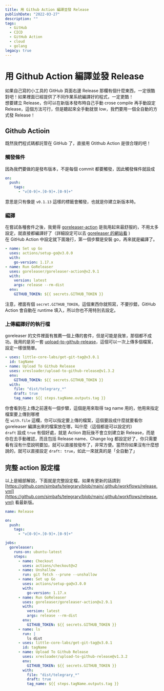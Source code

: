 ```yaml
---
title: 用 Github Action 編譯並發 Release
publishDate: "2022-03-27"
description: ""
tags:
  - GitHub
  - CICD
  - GitHub Action
  - cloud
  - golang
legacy: true
---
```


# 用 Github Action 編譯並發 Release

如果自己寫的小工具的 GitHub 頁面右邊 Release 那欄有個什麼東西，一定很酷對吧！如果裡面已經提供了不同作業系統編譯好的程式，一定更酷！  
想要建立 Release，你可以在新版本發布時自己手動 crose compile 再手動設定 Release，這個方法可行，但是聽起來全手動就很 low，我們要用一個全自動的方式發 Release！

## Github Actioin

既然我們程式碼都託管在 GitHub 了，直接用 Gtithub Action 是很合理的吧！

### 觸發條件

因為我們要做的是發布版本，不是每個 commit 都要觸發，因此觸發條件就設成

```yaml
on:
  push:
    tags:
      - "v[0-9]+.[0-9]+.[0-9]+"
```

意思是只有像是 `v0.1.13` 這樣的標籤會觸發，也就是你建立新版本時。

### 編譯

在嘗試各種套件之後，我覺得 [goreleaser-action](https://github.com/marketplace/actions/goreleaser-action) 是我用起來最舒服的，不用太多設定，就直接都編譯好了（詳細設定可以去 [goreleaser 的網站看](https://goreleaser.com) )  
在 GitHub Action 中設定就下面幾行，第一個步驟是安裝 go，再來就是編譯了。

```yaml
- name: Set up Go
  uses: actions/setup-go@v3.0.0
  with:
    go-version: 1.17.x
- name: Run GoReleaser
  uses: goreleaser/goreleaser-action@v2.9.1
  with:
    version: latest
    args: release --rm-dist
  env:
    GITHUB_TOKEN: ${{ secrets.GITHUB_TOKEN }}
```

注意，裡面有個 `secret.GITHUB_TOKEN`，這個東西你就照寫，不要抄錯，GitHub Action 會自動在 runtime 填入，所以你也不用特別去設定。

### 上傳編譯好的執行檔

goreleaser 的文件裡面有推薦一個上傳的套件，但是可能是我笨，那個都不成功。我用的是另一套 [upload-to-github-release](https://github.com/marketplace/actions/upload-to-github-release)，這個可以一次上傳多個檔案，設定一樣很簡單。

```yaml
- uses: little-core-labs/get-git-tag@v3.0.1
  id: tagName
- name: Upload To Github Release
  uses: xresloader/upload-to-github-release@v1.3.2
  env:
    GITHUB_TOKEN: ${{ secrets.GITHUB_TOKEN }}
  with:
    file: "dist/telegrary_*"
    draft: true
    tag_name: ${{ steps.tagName.outputs.tag }}
```

你會看到在上傳之前還有一個步驟，這個是用來取得 tag name 用的，他用來指定檔案要上傳到哪裡  
在 `with.file` 這欄，你可以指定要上傳的檔案，這個要設成什麼就要看你 goreleaser 編譯出來的檔案放在哪，叫什麼（這個都是可以設定的）  
`draft` 設成 `true` 有個好處，就是 Action 跑玩後不會立刻建立新 Release，而是你在去手動確認，而且包括 Release name、Change log 都設定好了，你只需要看有沒有什麼說明要加，就可以直接按發布了，非常方便。當然你如果沒有什麼想說的，就可以直接設定 `draft: true`，如此一來就真的是「全自動了」

## 完整 action 設定檔

以上是細部解說，下面就是完整設定檔，如果有更新的話請到 [https://github.com/simbafs/telegrary/blob/main/.github/workflows/release.yml](https://github.com/simbafs/telegrary/blob/main/.github/workflows/release.yml) 看最新版。

```yaml
name: Release

on:
  push:
    tags:
      - "v[0-9]+.[0-9]+.[0-9]+"

jobs:
  goreleaser:
    runs-on: ubuntu-latest
    steps:
      - name: Checkout
        uses: actions/checkout@v2
      - name: Unshallow
        run: git fetch --prune --unshallow
      - name: Set up Go
        uses: actions/setup-go@v3.0.0
        with:
          go-version: 1.17.x
      - name: Run GoReleaser
        uses: goreleaser/goreleaser-action@v2.9.1
        with:
          version: latest
          args: release --rm-dist
        env:
          GITHUB_TOKEN: ${{ secrets.GITHUB_TOKEN }}
      - name: ls
        run: |
          ls dist
      - uses: little-core-labs/get-git-tag@v3.0.1
        id: tagName
      - name: Upload To Github Release
        uses: xresloader/upload-to-github-release@v1.3.2
        env:
          GITHUB_TOKEN: ${{ secrets.GITHUB_TOKEN }}
        with:
          file: "dist/telegrary_*"
          draft: true
          tag_name: ${{ steps.tagName.outputs.tag }}
```
